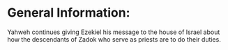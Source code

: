 # General Information:

Yahweh continues giving Ezekiel his message to the house of Israel about how the descendants of Zadok who serve as priests are to do their duties.